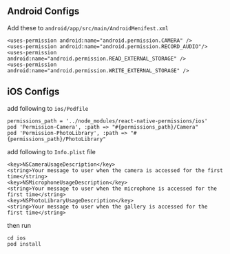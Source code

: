 ## Android Configs

Add these to `android/app/src/main/AndroidMenifest.xml`

    <uses-permission android:name="android.permission.CAMERA" />
    <uses-permission android:name="android.permission.RECORD_AUDIO"/>
    <uses-permission android:name="android.permission.READ_EXTERNAL_STORAGE" />
    <uses-permission android:name="android.permission.WRITE_EXTERNAL_STORAGE" />

## iOS Configs

add following to `ios/Podfile`

    permissions_path = '../node_modules/react-native-permissions/ios'
    pod 'Permission-Camera', :path => "#{permissions_path}/Camera"
    pod 'Permission-PhotoLibrary', :path => "#{permissions_path}/PhotoLibrary"

add following to `Info.plist` file

    <key>NSCameraUsageDescription</key>
    <string>Your message to user when the camera is accessed for the first time</string>
    <key>NSMicrophoneUsageDescription</key>
    <string>Your message to user when the microphone is accessed for the first time</string>
    <key>NSPhotoLibraryUsageDescription</key>
    <string>Your message to user when the gallery is accessed for the first time</string>


then run 

    cd ios
    pod install

